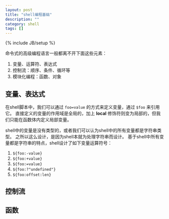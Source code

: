 ```yaml
---
layout: post
title: "shell编程基础"
description: ""
category: shell
tags: []
---
```

{% include JB/setup %}

命令式的高级编程语言一般都离不开下面这些元素：

  1. 变量、运算符、表达式
  2. 控制流：顺序、条件、循环等
  3. 模块化编程：函数、对象

## 变量、表达式

在shell脚本中，我们可以通过 `foo=value` 的方式来定义变量，通过 `$foo` 来引用它。
直接定义的变量的作用域是全局的，加上 **local** 修饰符则变为局部的，但我们只能在函数体内定义局部变量。

shell中的变量是没有类型的，或者我们可以认为shell中的所有变量都是字符串类型。
之所以这么设计，是因为shell本就为处理字符串而设计。
基于shell中所有变量都是字符串的特点，shell设计了如下变量运算符号：

  1. `${foo:-value}`
  2. `${foo:+value}`
  3. `${foo:=value}`
  4. `${foo:?"undefined"}`
  5. `${foo:offset:len}`

## 控制流

## 函数
